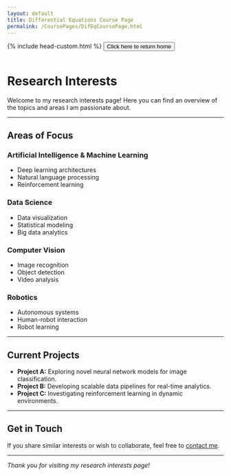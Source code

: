 ```yaml
---
layout: default
title: Differential Equations Course Page
permalink: /CoursePages/DifEqCoursePage.html
---
```


{% include head-custom.html %}
<a href="https://amaury-minino.github.io/" title="Home">
    <button type="button" style="margin-bottom: 1em;">Click here to return home</button>
</a>

# Research Interests

Welcome to my research interests page! Here you can find an overview of the topics and areas I am passionate about.

---

## Areas of Focus

### Artificial Intelligence & Machine Learning
<!-- this is how markdown writes comments -->
<!-- Write a full paragraph about your interests in AI & ML here. -->

- Deep learning architectures
- Natural language processing
- Reinforcement learning

### Data Science

<!-- Write a full paragraph about your interests in Data Science here. -->

- Data visualization
- Statistical modeling
- Big data analytics

### Computer Vision

<!-- Write a full paragraph about your interests in Computer Vision here. -->

- Image recognition
- Object detection
- Video analysis

### Robotics

<!-- Write a full paragraph about your interests in Robotics here. -->

- Autonomous systems
- Human-robot interaction
- Robot learning

---

## Current Projects

- **Project A:** Exploring novel neural network models for image classification.
- **Project B:** Developing scalable data pipelines for real-time analytics.
- **Project C:** Investigating reinforcement learning in dynamic environments.

---

## Get in Touch

If you share similar interests or wish to collaborate, feel free to [contact me](mailto:your.email@example.com).

---

*Thank you for visiting my research interests page!*